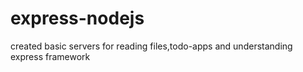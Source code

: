 # express-nodejs
created basic servers for reading files,todo-apps and understanding express framework
